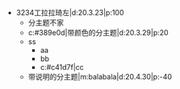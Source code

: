 - 3234工拉拉琦左|d:20.3.23|p:100
	- 分主题不家
	- c:#389e0d|带颜色的分主题|d:20.3.29|p:20
	- ss
		- aa
		- bb
		- c:#c41d7f|cc
	- 带说明的分主题|m:balabala|d:20.4.30|p:-40